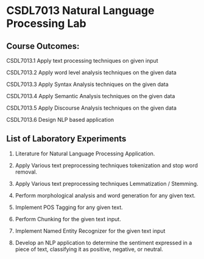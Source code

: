 # CSDL7013   Natural Language Processing Lab  
## Course Outcomes:
CSDL7013.1	Apply text processing techniques on given input

CSDL7013.2	Apply word level analysis techniques on the given data

CSDL7013.3	Apply Syntax Analysis techniques on the given data

CSDL7013.4	Apply Semantic Analysis techniques on the given data

CSDL7013.5	Apply Discourse Analysis techniques on the given data

CSDL7013.6	Design NLP based application

## List of Laboratory Experiments
1.	Literature for Natural Language Processing Application.

2.	Apply Various text preprocessing techniques tokenization and stop word removal.

3.	Apply Various text preprocessing techniques Lemmatization / Stemming.

4.	Perform morphological analysis and word generation for any given text.

5.	Implement POS Tagging for any given text.

6.	Perform Chunking for the given text input.

7.	Implement Named Entity Recognizer for the given text input

8.	Develop an NLP application to determine the sentiment expressed in a piece of text, classifying it as positive, negative, or neutral.
